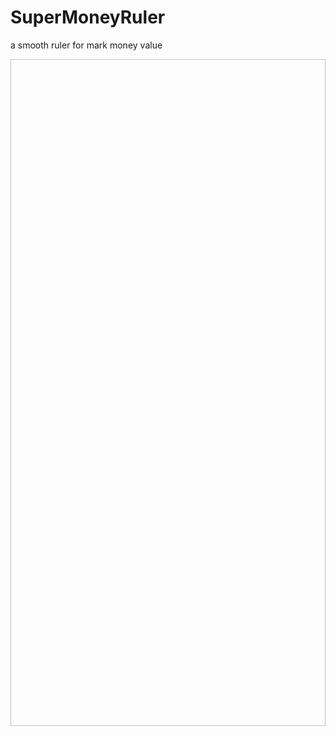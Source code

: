 # SuperMoneyRuler
a smooth ruler for mark money value

<img url=https://github.com/xmutzlq/SuperMoneyRuler/blob/master/gif/demo_gif2.gif width=600 height=1067 />
